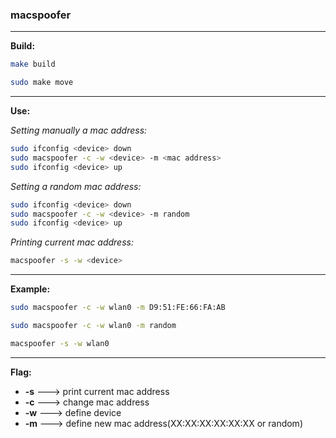 ### macspoofer

****

**Build:**

```bash
make build
```

```bash
sudo make move
```

****

**Use:**

*Setting manually a mac address:*

```bash
sudo ifconfig <device> down
sudo macspoofer -c -w <device> -m <mac address>
sudo ifconfig <device> up
```

*Setting a random mac address:*

```bash
sudo ifconfig <device> down
sudo macspoofer -c -w <device> -m random
sudo ifconfig <device> up
```

*Printing current mac address:*

```bash
macspoofer -s -w <device>
```

****

**Example:**

```bash
sudo macspoofer -c -w wlan0 -m D9:51:FE:66:FA:AB
```

```bash
sudo macspoofer -c -w wlan0 -m random
```

```bash
macspoofer -s -w wlan0	
```

****

**Flag:**

- **-s** ---> print current mac address
- **-c** ---> change mac address
- **-w** ---> define device
- **-m** ---> define new mac address(XX:XX:XX:XX:XX:XX or random)